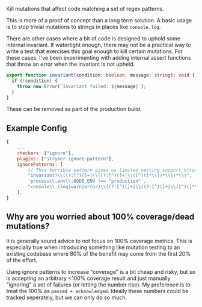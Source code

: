 Kill mutations that affect code matching a set of regex patterns.

This is more of a proof of concept than a long term solution. A basic usage is to stop trivial mutations to strings in places like `console.log`.

There are other cases where a bit of code is designed to uphold some internal invariant. If watertight enough, there may not be a practical way to write a test that exercises this goal enough to kill certain mutations. For these cases, I've been experimenting with adding internal assert functions that throw an error when the invariant is not upheld.

```ts
export function invariant(condition: boolean, message: string): void {
  if (!condition) {
    throw new Error(`Invariant failed: ${message}`);
  }
}
```

These can be removed as part of the production build.

## Example Config

```js
{
    ...
    checkers: ["ignore"],
    plugins: ["stryker-ignore-pattern"],
    ignorePatterns: [
        // This horrible pattern gives us limited nesting support https://stackoverflow.com/a/35271017
        "invariant?\\((?:[^)(]+|\\((?:[^)(]+|\\([^)(]*\\))*\\))*\\)",
        'process\\.env\\.NODE_ENV !== "production"',
        "console\\.(log|warn|error)\\((?:[^)(]+|\\((?:[^)(]+|\\([^)(]*\\))*\\))*\\)",
    ],
}
```

## Why are you worried about 100% coverage/dead mutations?

It is generally sound advice to not focus on 100% coverage metrics. This is especially true when introducing something like mutation testing to an existing codebase where 80% of the benefit may come from the first 20% of the effort.

Using ignore patterns to increase "coverage" is a bit cheap and risky, but so is accepting an arbitrary <100% coverage result and just manually "ignoring" a set of failures (or letting the number rise). My preference is to treat the 100% as `passed + acknowledged`. Ideally these numbers could be tracked seperately, but we can only do so much.
